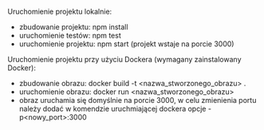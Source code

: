 Uruchomienie projektu lokalnie:
- zbudowanie projektu: npm install
- uruchomienie testów: npm test
- uruchomienie projektu: npm start (projekt wstaje na porcie 3000)

Uruchomienie projektu przy użyciu Dockera (wymagany zainstalowany Docker):

- zbudowanie obrazu: docker build -t <nazwa_stworzonego_obrazu> .
- uruchomienie obrazu: docker run <nazwa_stworzonego_obrazu>
- obraz uruchamia się domyślnie na porcie 3000, w celu zmienienia portu należy dodać w komendzie uruchmiającej dockera opcje -p<nowy_port>:3000
